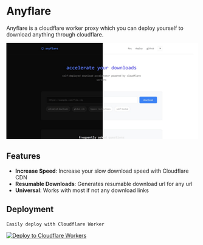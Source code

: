 # Anyflare
Anyflare is a cloudflare worker proxy which you can deploy yourself to download anything through cloudflare.

![Anyflare Preview Image](docs/assets/preview.png "Anyflare")

## Features

- **Increase Speed**: Increase your slow download speed with Cloudflare CDN
- **Resumable Downloads**: Generates resumable download url for any url
- **Universal**: Works with most if not any download links

## Deployment

```
Easily deploy with Cloudflare Worker
```

[![Deploy to Cloudflare Workers](https://deploy.workers.cloudflare.com/button)](https://deploy.workers.cloudflare.com/?url=https://github.com/ajshovon/anyflare)
